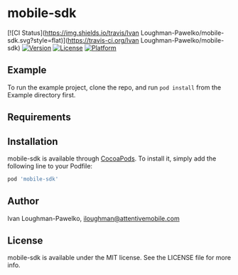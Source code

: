 # mobile-sdk

[![CI Status](https://img.shields.io/travis/Ivan Loughman-Pawelko/mobile-sdk.svg?style=flat)](https://travis-ci.org/Ivan Loughman-Pawelko/mobile-sdk)
[![Version](https://img.shields.io/cocoapods/v/mobile-sdk.svg?style=flat)](https://cocoapods.org/pods/mobile-sdk)
[![License](https://img.shields.io/cocoapods/l/mobile-sdk.svg?style=flat)](https://cocoapods.org/pods/mobile-sdk)
[![Platform](https://img.shields.io/cocoapods/p/mobile-sdk.svg?style=flat)](https://cocoapods.org/pods/mobile-sdk)

## Example

To run the example project, clone the repo, and run `pod install` from the Example directory first.

## Requirements

## Installation

mobile-sdk is available through [CocoaPods](https://cocoapods.org). To install
it, simply add the following line to your Podfile:

```ruby
pod 'mobile-sdk'
```

## Author

Ivan Loughman-Pawelko, iloughman@attentivemobile.com

## License

mobile-sdk is available under the MIT license. See the LICENSE file for more info.
